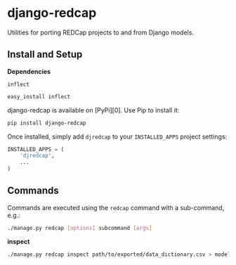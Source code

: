 django-redcap
=============

Utilities for porting REDCap projects to and from Django models.

Install and Setup
-----------------

**Dependencies**

`inflect`

```bash
easy_install inflect
```

django-redcap is available on [PyPi][0]. Use Pip to install it:

```bash
pip install django-redcap
```

Once installed, simply add `djredcap` to your `INSTALLED_APPS` project settings:

```python
INSTALLED_APPS = (
    'djredcap',
    ...
)
```

Commands
--------
Commands are executed using the `redcap` command with a sub-command, e.g.:

```bash
./manage.py redcap [options] subcommand [args]
```

**inspect**

```bash
./manage.py redcap inspect path/to/exported/data_dictionary.csv > models.py
```
